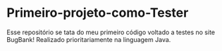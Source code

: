 # Primeiro-projeto-como-Tester
Esse repositório se tata do meu primeiro código voltado a testes no site BugBank!
Realizado prioritariamente na linguagem Java.
